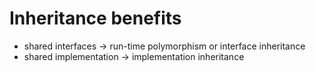 # Inheritance benefits

- shared interfaces -> run-time polymorphism or interface inheritance
- shared implementation -> implementation inheritance
